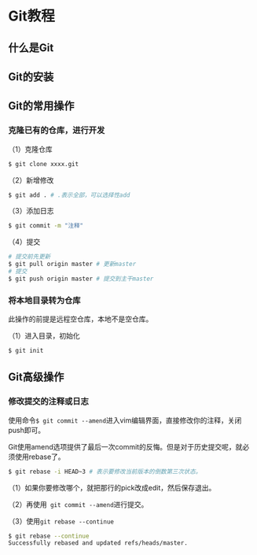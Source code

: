 # Git教程

## 什么是Git

## Git的安装

## Git的常用操作

### 克隆已有的仓库，进行开发

（1）克隆仓库

```bash
$ git clone xxxx.git
```

（2）新增修改

```bash
$ git add . # .表示全部，可以选择性add
```

（3）添加日志

```bash
$ git commit -m "注释"
```

（4）提交

```bash
# 提交前先更新
$ git pull origin master # 更新master
# 提交
$ git push origin master # 提交到主干master
```

### 将本地目录转为仓库

此操作的前提是远程空仓库，本地不是空仓库。

（1）进入目录，初始化

```bash
$ git init
```



## Git高级操作

### 修改提交的注释或日志

使用命令`$ git commit --amend`进入vim编辑界面，直接修改你的注释，关闭push即可。

Git使用amend选项提供了最后一次commit的反悔。但是对于历史提交呢，就必须使用rebase了。

```bash
$ git rebase -i HEAD~3 # 表示要修改当前版本的倒数第三次状态。
```

（1）如果你要修改哪个，就把那行的pick改成edit，然后保存退出。

（2）再使用` git commit --amend`进行提交。

（3）使用`git rebase --continue`

```bash
$ git rebase --continue
Successfully rebased and updated refs/heads/master.
```

